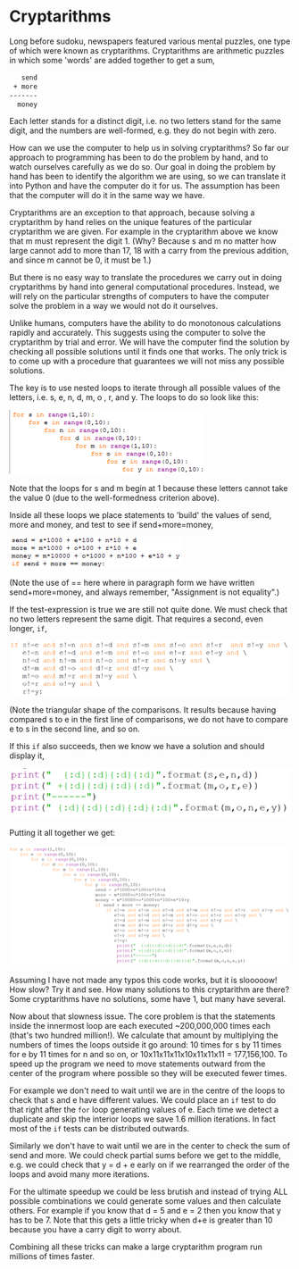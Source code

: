 # Cryptarithms

Long before sudoku, newspapers featured various mental puzzles, one type
of which were known as cryptarithms. Cryptarithms are arithmetic puzzles
in which some 'words' are added together to get a sum,

       send
     + more
    -------
      money

Each letter stands for a distinct digit, i.e. no two letters stand for
the same digit, and the numbers are well-formed, e.g. they do not begin
with zero.

How can we use the computer to help us in solving cryptarithms? So far
our approach to programming has been to do the problem by hand, and to
watch ourselves carefully as we do so. Our goal in doing the problem by
hand has been to identify the algorithm we are using, so we can
translate it into Python and have the computer do it for us. The
assumption has been that the computer will do it in the same way we
have.

Cryptarithms are an exception to that approach, because solving a
cryptarithm by hand relies on the unique features of the particular
cryptarithm we are given. For example in the cryptarithm above we know
that m must represent the digit 1. (Why? Because s and m no matter how
large cannot add to more than 17, 18 with a carry from the previous
addition, and since m cannot be 0, it must be 1.)

But there is no easy way to translate the procedures we carry out in
doing cryptarithms by hand into general computational procedures.
Instead, we will rely on the particular strengths of computers to have
the computer solve the problem in a way we would not do it ourselves.

Unlike humans, computers have the ability to do monotonous calculations
rapidly and accurately. This suggests using the computer to solve the
cryptarithm by trial and error. We will have the computer find the
solution by checking all possible solutions until it finds one that
works. The only trick is to come up with a procedure that guarantees we
will not miss any possible solutions.

The key is to use nested loops to iterate through all possible values of
the letters, i.e. s, e, n, d, m, o , r, and y. The loops to do so look
like this:

![.](27_send_more_money_1.py.png)

Note that the loops for s and m begin at 1 because these letters cannot
take the value 0 (due to the well-formedness criterion above).

Inside all these loops we place statements to 'build' the values of
send, more and money, and test to see if send+more=money,

![.](27_send_more_money_2.py.png)

(Note the use of == here where in paragraph form we have written
send+more=money, and always remember, "Assignment is not equality".)

If the test-expression is true we are still not quite done. We must
check that no two letters represent the same digit. That requires a
second, even longer, `if`,

![](27_send_more_money_3.py.png)

(Note the triangular shape of the comparisons. It results because having
compared s to e in the first line of comparisons, we do not have to
compare e to s in the second line, and so on.

If this `if` also succeeds, then we know we have a solution and should
display it,

![](27_send_more_money_4.py.png)

Putting it all together we get:

![](27_send_more_money_5.py.png)

Assuming I have not made any typos this code works, but it is slooooow!
How slow? Try it and see. How many solutions to this cryptarithm are
there? Some cryptarithms have no solutions, some have 1, but many have
several.

Now about that slowness issue. The core problem is that the statements
inside the innermost loop are each executed \~200,000,000 times each
(that's two hundred million!). We calculate that amount by multiplying
the numbers of times the loops outside it go around: 10 times for s by
11 times for e by 11 times for n and so on, or 10x11x11x11x10x11x11x11 =
177,156,100. To speed up the program we need to move statements outward
from the center of the program where possible so they will be executed
fewer times.

For example we don't need to wait until we are in the centre of the
loops to check that s and e have different values. We could place
an `if` test to do that right after the `for` loop generating values of
e. Each time we detect a duplicate and skip the interior loops we save
1.6 million iterations. In fact most of the `if` tests can be
distributed outwards.

Similarly we don't have to wait until we are in the center to check the
sum of send and more. We could check partial sums before we get to the
middle, e.g. we could check that y = d + e early on if we rearranged the
order of the loops and avoid many more iterations.

For the ultimate speedup we could be less brutish and instead of trying
ALL possible combinations we could generate some values and then
calculate others. For example if you know that d = 5 and e = 2 then you
know that y has to be 7. Note that this gets a little tricky when d+e is
greater than 10 because you have a carry digit to worry about.

Combining all these tricks can make a large cryptarithm program run
millions of times faster.
